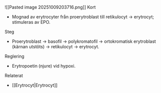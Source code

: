 ![[Pasted image 20251009203716.png]]
Kort
- Mognad av erytrocyter från proerytroblast till retikulocyt → erytrocyt; stimuleras av EPO.

Steg
- Proerytroblast → basofil → polykromatofil → ortokromatisk erytroblast (kärnan utstöts) → retikulocyt → erytrocyt.

Reglering
- Erytropoetin (njure) vid hypoxi.

Relaterat
- [[Erytrocyt|Erytrocyt]]
